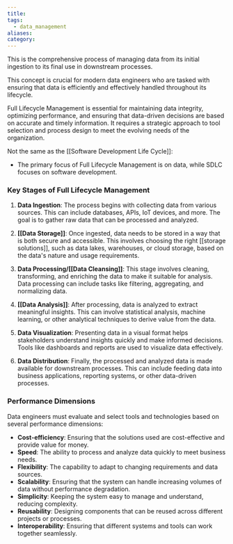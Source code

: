 ```yaml
---
title: 
tags:
  - data_management
aliases: 
category:
---
```

This is the comprehensive process of managing data from its initial ingestion to its final use in downstream processes. 

This concept is crucial for modern data engineers who are tasked with ensuring that data is efficiently and effectively handled throughout its lifecycle.

Full Lifecycle Management is essential for maintaining data integrity, optimizing performance, and ensuring that data-driven decisions are based on accurate and timely information. It requires a strategic approach to tool selection and process design to meet the evolving needs of the organization.

Not the same as the [[Software Development Life Cycle]]:
- The primary focus of Full Lifecycle Management is on data, while SDLC focuses on software development.

### Key Stages of Full Lifecycle Management

1. **Data Ingestion**: The process begins with collecting data from various sources. This can include databases, APIs, IoT devices, and more. The goal is to gather raw data that can be processed and analyzed.

2. **[[Data Storage]]**: Once ingested, data needs to be stored in a way that is both secure and accessible. This involves choosing the right [[storage solutions]], such as data lakes, warehouses, or cloud storage, based on the data's nature and usage requirements.

3. **Data Processing/[[Data Cleansing]]**: This stage involves cleaning, transforming, and enriching the data to make it suitable for analysis. Data processing can include tasks like filtering, aggregating, and normalizing data.

4. **[[Data Analysis]]**: After processing, data is analyzed to extract meaningful insights. This can involve statistical analysis, machine learning, or other analytical techniques to derive value from the data.

5. **Data Visualization**: Presenting data in a visual format helps stakeholders understand insights quickly and make informed decisions. Tools like dashboards and reports are used to visualize data effectively.

6. **Data Distribution**: Finally, the processed and analyzed data is made available for downstream processes. This can include feeding data into business applications, reporting systems, or other data-driven processes.

### Performance Dimensions

Data engineers must evaluate and select tools and technologies based on several performance dimensions:

- **Cost-efficiency**: Ensuring that the solutions used are cost-effective and provide value for money.
- **Speed**: The ability to process and analyze data quickly to meet business needs.
- **Flexibility**: The capability to adapt to changing requirements and data sources.
- **Scalability**: Ensuring that the system can handle increasing volumes of data without performance degradation.
- **Simplicity**: Keeping the system easy to manage and understand, reducing complexity.
- **Reusability**: Designing components that can be reused across different projects or processes.
- **Interoperability**: Ensuring that different systems and tools can work together seamlessly.


